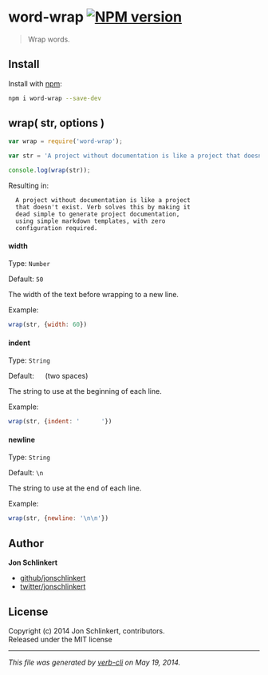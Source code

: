 # word-wrap [![NPM version](https://badge.fury.io/js/word-wrap.png)](http://badge.fury.io/js/word-wrap)

> Wrap words.

## Install
Install with [npm](npmjs.org):

```bash
npm i word-wrap --save-dev
```


## wrap( str, options )
```js
var wrap = require('word-wrap');

var str = 'A project without documentation is like a project that doesn\'t exist. Verb solves this by making it dead simple to generate project documentation, using simple markdown templates, with zero configuration required.';

console.log(wrap(str));
```
Resulting in:

```
  A project without documentation is like a project
  that doesn't exist. Verb solves this by making it
  dead simple to generate project documentation,
  using simple markdown templates, with zero
  configuration required.
```


#### width

Type: `Number`

Default: `50`

The width of the text before wrapping to a new line.

Example:

```js
wrap(str, {width: 60})
```

#### indent

Type: `String`

Default: `  ` (two spaces)

The string to use at the beginning of each line.

Example:

```js
wrap(str, {indent: '      '})
```

#### newline

Type: `String`

Default: `\n`

The string to use at the end of each line.

Example:

```js
wrap(str, {newline: '\n\n'})
```

## Author

**Jon Schlinkert**

+ [github/jonschlinkert](https://github.com/jonschlinkert)
+ [twitter/jonschlinkert](http://twitter.com/jonschlinkert)

## License
Copyright (c) 2014 Jon Schlinkert, contributors.  
Released under the MIT license

***

_This file was generated by [verb-cli](https://github.com/assemble/verb-cli) on May 19, 2014._